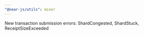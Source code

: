 ```yaml
---
"@near-js/utils": minor
---
```


New transaction submission errors: ShardCongested, ShardStuck, ReceiptSizeExceeded
